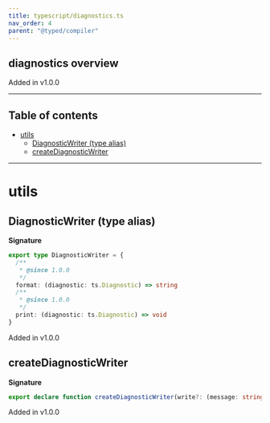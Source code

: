 ```yaml
---
title: typescript/diagnostics.ts
nav_order: 4
parent: "@typed/compiler"
---
```


## diagnostics overview

Added in v1.0.0

---

<h2 class="text-delta">Table of contents</h2>

- [utils](#utils)
  - [DiagnosticWriter (type alias)](#diagnosticwriter-type-alias)
  - [createDiagnosticWriter](#creatediagnosticwriter)

---

# utils

## DiagnosticWriter (type alias)

**Signature**

```ts
export type DiagnosticWriter = {
  /**
   * @since 1.0.0
   */
  format: (diagnostic: ts.Diagnostic) => string
  /**
   * @since 1.0.0
   */
  print: (diagnostic: ts.Diagnostic) => void
}
```

Added in v1.0.0

## createDiagnosticWriter

**Signature**

```ts
export declare function createDiagnosticWriter(write?: (message: string) => void): DiagnosticWriter
```

Added in v1.0.0
